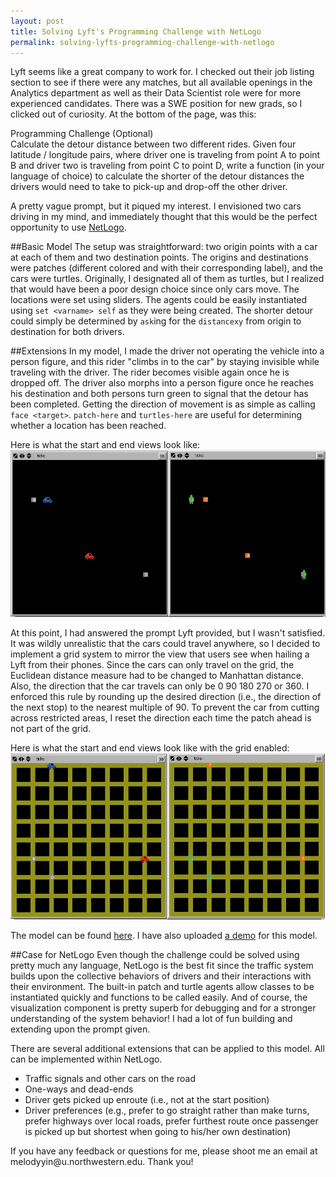 ```yaml
---
layout: post
title: Solving Lyft's Programming Challenge with NetLogo 
permalink: solving-lyfts-programming-challenge-with-netlogo
---
```


Lyft seems like a great company to work for. I checked out their job listing section to see if there were any matches, but all available openings in the Analytics department as well as their Data Scientist role were for more experienced candidates. There was a SWE position for new grads, so I clicked out of curiosity. At the bottom of the page, was this: 

<p class="message">Programming Challenge (Optional)
	<br>Calculate the detour distance between two different rides. Given four latitude / longitude pairs, where driver one is traveling from point A to point B and driver two is traveling from point C to point D, write a function (in your language of choice) to calculate the shorter of the detour distances the drivers would need to take to pick-up and drop-off the other driver.</br>
</p>

A pretty vague prompt, but it piqued my interest. I envisioned two cars driving in my mind, and immediately thought that this would be the perfect opportunity to use [NetLogo](https://ccl.northwestern.edu/netlogo/).

##Basic Model
The setup was straightforward: two origin points with a car at each of them and two destination points. The origins and destinations were patches (different colored and with their corresponding label), and the cars were turtles. Originally, I designated all of them as turtles, but I realized that would have been a poor design choice since only cars move. The locations were set using sliders. The agents could be easily instantiated using `set <varname> self` as they were being created. The shorter detour could simply be determined by `ask`ing for the `distancexy` from origin to destination for both drivers. 

##Extensions
In my model, I made the driver not operating the vehicle into a person figure, and this rider "climbs in to the car" by staying invisible while traveling with the driver. The rider becomes visible again once he is dropped off. The driver also morphs into a person figure once he reaches his destination and both persons turn green to signal that the detour has been completed. Getting the direction of movement is as simple as calling `face <target>`. `patch-here` and `turtles-here` are useful for determining whether a location has been reached. 

Here is what the start and end views look like: 
![basic](/etc/basic.png)

At this point, I had answered the prompt Lyft provided, but I wasn't satisfied. It was wildly unrealistic that the cars could travel anywhere, so I decided to implement a grid system to mirror the view that users see when hailing a Lyft from their phones. Since the cars can only travel on the grid, the Euclidean distance measure had to be changed to Manhattan distance. Also, the direction that the car travels can only be 0 90 180 270 or 360. I enforced this rule by rounding up the desired direction (i.e., the direction of the next stop) to the nearest multiple of 90. To prevent the car from cutting across restricted areas, I reset the direction each time the patch ahead is not part of the grid. 

Here is what the start and end views look like with the grid enabled: 
![grid](/etc/grid.png)

The model can be found [here](https://github.com/melodyyin/etc/blob/master/lyft.nlogo). I have also uploaded [a demo](https://youtu.be/LEJxTB6SG0g) for this model.

##Case for NetLogo
Even though the challenge could be solved using pretty much any language, NetLogo is the best fit since the traffic system builds upon the collective behaviors of drivers and their interactions with their environment. The built-in patch and turtle agents allow classes to be instantiated quickly and functions to be called easily. And of course, the visualization component is pretty superb for debugging and for a stronger understanding of the system behavior! I had a lot of fun building and extending upon the prompt given. 

There are several additional extensions that can be applied to this model. All can be implemented within NetLogo. 

* Traffic signals and other cars on the road
* One-ways and dead-ends
* Driver gets picked up enroute (i.e., not at the start position)
* Driver preferences (e.g., prefer to go straight rather than make turns, prefer highways over local roads, prefer furthest route once passenger is picked up but shortest when going to his/her own destination)

<p class="message">If you have any feedback or questions for me, please shoot me an email at melodyyin@u.northwestern.edu. Thank you!</p>
